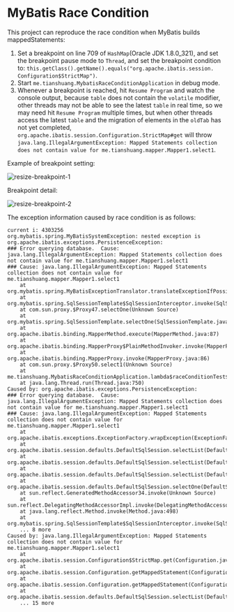 # MyBatis Race Condition

This project can reproduce the race condition when MyBatis builds mappedStatements:

1. Set a breakpoint on line 709 of `HashMap`(Oracle JDK 1.8.0_321), and set the breakpoint pause mode to `Thread`, and set the breakpoint condition to: `this.getClass().getName().equals("org.apache.ibatis.session. Configuration$StrictMap")`.
2. Start `me.tianshuang.MybatisRaceConditionApplication` in debug mode.
3. Whenever a breakpoint is reached, hit `Resume Program` and watch the console output, because `table` does not contain the `volatile` modifier, other threads may not be able to see the latest `table` in real time, so we may need hit `Resume Program` multiple times, but when other threads access the latest `table` and the migration of elements in the `oldTab` has not yet completed, `org.apache.ibatis.session.Configuration.StrictMap#get` will throw `java.lang.IllegalArgumentException: Mapped Statements collection does not contain value for me.tianshuang.mapper.Mapper1.select1`.


Example of breakpoint setting:

![resize-breakpoint-1](https://storage.tianshuang.me/2022/10/resize-breakpoint-1.jpg)

Breakpoint detail:

![resize-breakpoint-2](https://storage.tianshuang.me/2022/10/resize-breakpoint-2.jpg)


The exception information caused by race condition is as follows:

```text
current i: 4303256
org.mybatis.spring.MyBatisSystemException: nested exception is org.apache.ibatis.exceptions.PersistenceException: 
### Error querying database.  Cause: java.lang.IllegalArgumentException: Mapped Statements collection does not contain value for me.tianshuang.mapper.Mapper1.select1
### Cause: java.lang.IllegalArgumentException: Mapped Statements collection does not contain value for me.tianshuang.mapper.Mapper1.select1
	at org.mybatis.spring.MyBatisExceptionTranslator.translateExceptionIfPossible(MyBatisExceptionTranslator.java:96)
	at org.mybatis.spring.SqlSessionTemplate$SqlSessionInterceptor.invoke(SqlSessionTemplate.java:441)
	at com.sun.proxy.$Proxy47.selectOne(Unknown Source)
	at org.mybatis.spring.SqlSessionTemplate.selectOne(SqlSessionTemplate.java:160)
	at org.apache.ibatis.binding.MapperMethod.execute(MapperMethod.java:87)
	at org.apache.ibatis.binding.MapperProxy$PlainMethodInvoker.invoke(MapperProxy.java:145)
	at org.apache.ibatis.binding.MapperProxy.invoke(MapperProxy.java:86)
	at com.sun.proxy.$Proxy50.select1(Unknown Source)
	at me.tianshuang.MybatisRaceConditionApplication.lambda$raceConditionTest$0(MybatisRaceConditionApplication.java:25)
	at java.lang.Thread.run(Thread.java:750)
Caused by: org.apache.ibatis.exceptions.PersistenceException: 
### Error querying database.  Cause: java.lang.IllegalArgumentException: Mapped Statements collection does not contain value for me.tianshuang.mapper.Mapper1.select1
### Cause: java.lang.IllegalArgumentException: Mapped Statements collection does not contain value for me.tianshuang.mapper.Mapper1.select1
	at org.apache.ibatis.exceptions.ExceptionFactory.wrapException(ExceptionFactory.java:30)
	at org.apache.ibatis.session.defaults.DefaultSqlSession.selectList(DefaultSqlSession.java:153)
	at org.apache.ibatis.session.defaults.DefaultSqlSession.selectList(DefaultSqlSession.java:145)
	at org.apache.ibatis.session.defaults.DefaultSqlSession.selectList(DefaultSqlSession.java:140)
	at org.apache.ibatis.session.defaults.DefaultSqlSession.selectOne(DefaultSqlSession.java:76)
	at sun.reflect.GeneratedMethodAccessor34.invoke(Unknown Source)
	at sun.reflect.DelegatingMethodAccessorImpl.invoke(DelegatingMethodAccessorImpl.java:43)
	at java.lang.reflect.Method.invoke(Method.java:498)
	at org.mybatis.spring.SqlSessionTemplate$SqlSessionInterceptor.invoke(SqlSessionTemplate.java:427)
	... 8 more
Caused by: java.lang.IllegalArgumentException: Mapped Statements collection does not contain value for me.tianshuang.mapper.Mapper1.select1
	at org.apache.ibatis.session.Configuration$StrictMap.get(Configuration.java:1054)
	at org.apache.ibatis.session.Configuration.getMappedStatement(Configuration.java:844)
	at org.apache.ibatis.session.Configuration.getMappedStatement(Configuration.java:837)
	at org.apache.ibatis.session.defaults.DefaultSqlSession.selectList(DefaultSqlSession.java:150)
	... 15 more
```
